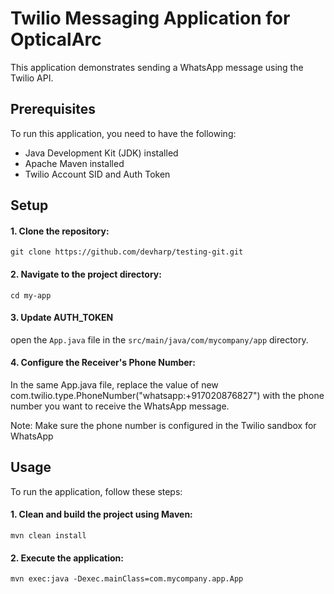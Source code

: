 # Twilio Messaging Application for OpticalArc

This application demonstrates sending a WhatsApp message using the Twilio API.

## Prerequisites

To run this application, you need to have the following:

- Java Development Kit (JDK) installed
- Apache Maven installed
- Twilio Account SID and Auth Token

## Setup

#### 1. Clone the repository:

   ```shell
   git clone https://github.com/devharp/testing-git.git
   ```
#### 2. Navigate to the project directory:

   ```shell
   cd my-app
   ```

#### 3. Update AUTH_TOKEN
open the `App.java` file in the `src/main/java/com/mycompany/app` directory.

#### 4. Configure the Receiver's Phone Number:

In the same App.java file, replace the value of new com.twilio.type.PhoneNumber("whatsapp:+917020876827") with the phone number you want to receive the WhatsApp message.

Note: Make sure the phone number is configured in the Twilio sandbox for WhatsApp

## Usage

To run the application, follow these steps:

#### 1. Clean and build the project using Maven:
```shell
mvn clean install
```

#### 2. Execute the application:
```shell
mvn exec:java -Dexec.mainClass=com.mycompany.app.App
```